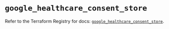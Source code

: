 # `google_healthcare_consent_store`

Refer to the Terraform Registry for docs: [`google_healthcare_consent_store`](https://registry.terraform.io/providers/hashicorp/google/6.34.0/docs/resources/healthcare_consent_store).
